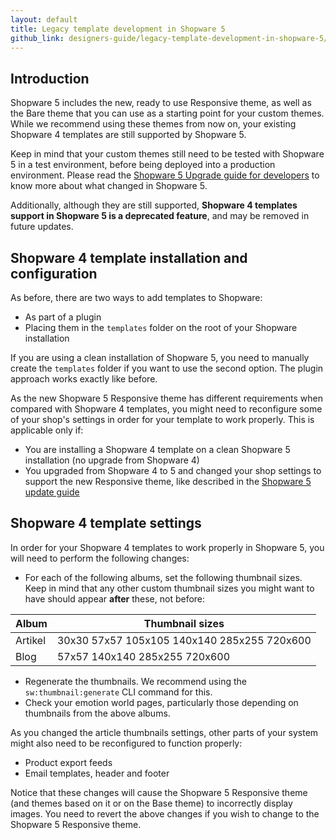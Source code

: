 ```yaml
---
layout: default
title: Legacy template development in Shopware 5
github_link: designers-guide/legacy-template-development-in-shopware-5/index.md
---
```

## Introduction

Shopware 5 includes the new, ready to use Responsive theme, as well as the Bare theme that you can use as a starting point for your custom themes. While we recommend using these themes from now on, your existing Shopware 4 templates are still supported by Shopware 5.

Keep in mind that your custom themes still need to be tested with Shopware 5 in a test environment, before being deployed into a production environment. Please read the [Shopware 5 Upgrade guide for developers](/developers-guide/shopware-5-upgrade-guide-for-developers/) to know more about what changed in Shopware 5.

Additionally, although they are still supported, **Shopware 4 templates support in Shopware 5 is a deprecated feature**, and may be removed in future updates.

## Shopware 4 template installation and configuration

As before, there are two ways to add templates to Shopware:

* As part of a plugin
* Placing them in the `templates` folder on the root of your Shopware installation

If you are using a clean installation of Shopware 5, you need to manually create the `templates` folder if you want to use the second option. The plugin approach works exactly like before.

As the new Shopware 5 Responsive theme has different requirements when compared with Shopware 4 templates, you might need to reconfigure some of your shop's settings in order for your template to work properly. This is applicable only if:

* You are installing a Shopware 4 template on a clean Shopware 5 installation (no upgrade from Shopware 4)
* You upgraded from Shopware 4 to 5 and changed your shop settings to support the new Responsive theme, like described in the [Shopware 5 update guide](/update-guide/)

## Shopware 4 template settings

In order for your Shopware 4 templates to work properly in Shopware 5, you will need to perform the following changes:

- For each of the following albums, set the following thumbnail sizes. Keep in mind that any other custom thumbnail sizes you might want to have should appear **after** these, not before:

Album          | Thumbnail sizes
-------------- | ---------------------------------------------
Artikel        | 30x30 57x57 105x105 140x140 285x255 720x600
Blog           | 57x57 140x140 285x255 720x600

- Regenerate the thumbnails. We recommend using the `sw:thumbnail:generate` CLI command for this.
- Check your emotion world pages, particularly those depending on thumbnails from the above albums.

As you changed the article thumbnails settings, other parts of your system might also need to be reconfigured to function properly:
- Product export feeds
- Email templates, header and footer

Notice that these changes will cause the Shopware 5 Responsive theme (and themes based on it or on the Base theme) to incorrectly display images. You need to revert the above changes if you wish to change to the Shopware 5 Responsive theme.
